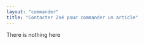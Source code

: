```yaml
---
layout: "commander"
title: "Contacter Zoé pour commander un article"
---
```


There is nothing here

